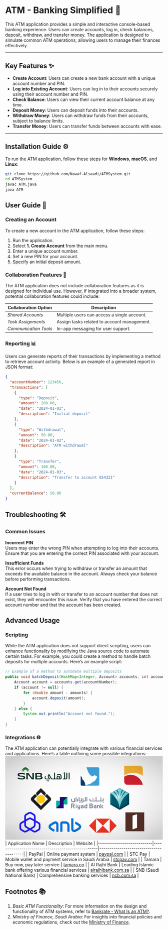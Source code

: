 # ATM - Banking Simplified 🏦

This ATM application provides a simple and interactive console-based banking experience. Users can create accounts, log in, check balances, deposit, withdraw, and transfer money. The application is designed to simulate common ATM operations, allowing users to manage their finances effectively.

---

## Key Features ✨

- **Create Account**: Users can create a new bank account with a unique account number and PIN.
- **Log into Existing Account**: Users can log in to their accounts securely using their account number and PIN.
- **Check Balance**: Users can view their current account balance at any time.
- **Deposit Money**: Users can deposit funds into their accounts.
- **Withdraw Money**: Users can withdraw funds from their accounts, subject to balance limits.
- **Transfer Money**: Users can transfer funds between accounts with ease.

---


## Installation Guide ⚙️

To run the ATM application, follow these steps for **Windows**, **macOS**, and **Linux**:

```bash
git clone https://github.com/Nawaf-Alsaadi/ATMSystem.git
cd ATMSystem
javac ATM.java
java ATM
```

## User Guide 📖

### Creating an Account

To create a new account in the ATM application, follow these steps:

1. Run the application.
2. Select **1. Create Account** from the main menu.
3. Enter a unique account number.
4. Set a new PIN for your account.
5. Specify an initial deposit amount.

### Collaboration Features 🤝

The ATM application does not include collaboration features as it is designed for individual use. However, if integrated into a broader system, potential collaboration features could include:

| Collaboration Option | Description                               |
|----------------------|-------------------------------------------|
| *Shared Accounts*      | Multiple users can access a single account. |
| *Task Assignments*     | Assign tasks related to account management.  |
| *Communication Tools*  | In-app messaging for user support.       |

### Reporting 📊

Users can generate reports of their transactions by implementing a method to retrieve account activity. Below is an example of a generated report in JSON format:

```json
{
  "accountNumber": 123456,
  "transactions": [
    {
      "type": "Deposit",
      "amount": 200.00,
      "date": "2024-01-01",
      "description": "Initial deposit"
    },
    {
      "type": "Withdrawal",
      "amount": 50.00,
      "date": "2024-01-02",
      "description": "ATM withdrawal"
    },
    {
      "type": "Transfer",
      "amount": 100.00,
      "date": "2024-01-03",
      "description": "Transfer to account 654321"
    }
  ],
  "currentBalance": 50.00
}
```
## Troubleshooting 🛠️

### Common Issues

**Incorrect PIN**  
Users may enter the wrong PIN when attempting to log into their accounts. Ensure that you are entering the correct PIN associated with your account.

**Insufficient Funds**  
This error occurs when trying to withdraw or transfer an amount that exceeds the available balance in the account. Always check your balance before performing transactions.

**Account Not Found**  
If a user tries to log in with or transfer to an account number that does not exist, they will encounter this issue. Verify that you have entered the correct account number and that the account has been created.

## Advanced Usage

### Scripting

While the ATM application does not support direct scripting, users can enhance functionality by modifying the Java source code to automate certain tasks. For example, you could create a method to handle batch deposits for multiple accounts. Here’s an example script:

```java
// Example of a method to automate multiple deposits
public void batchDeposit(HashMap<Integer, Account> accounts, int accountNumber, double[] amounts) {
    Account account = accounts.get(accountNumber);
    if (account != null) {
        for (double amount : amounts) {
            account.deposit(amount);
        }
    } else {
        System.out.println("Account not found.");
    }
}
```


### Integrations 🌐

The ATM application can potentially integrate with various financial services and applications. Here’s a table outlining some possible integrations:
![Picture of Famous Saudi Banks](SaudiBanks.png)
| Application Name          | Description                                      | Website                                |
|---------------------------|--------------------------------------------------|----------------------------------------|
| PayPal                    | Online payment system                            | [paypal.com](https://www.paypal.com)           |
| STC Pay                  | Mobile wallet and payment service in Saudi Arabia | [stcpay.com](https://stcpay.com.sa/)          |
| Tamara                    | Buy now, pay later service                       | [tamara.co](https://www.tamara.co)            |
| Al Rajhi Bank            | Leading Islamic bank offering various financial services | [alrajhibank.com.sa](https://www.alrajhibank.com.sa) |
| SNB (Saudi National Bank) | Comprehensive banking services               | [ncb.com.sa](https://www.alahli.com/en/pages/personal-banking)          |


## Footnotes 📚

1. *Basic ATM Functionality*: For more information on the design and functionality of ATM systems, refer to [Bankrate - What Is an ATM?](https://www.bankrate.com/banking/what-is-an-atm/#transaction-examples).
2. *Ministry of Finance, Saudi Arabia*: For insights into financial policies and economic regulations, check out the [Ministry of Finance](https://www.mof.gov.sa/en/Pages/default.aspx).
